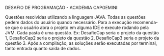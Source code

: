 DESAFIO DE PROGRAMAÇÃO - ACADEMIA CAPGEMINI

Questões resolvidas utilizando a linguagem JAVA. 
Todas as questões pedem dados do usuário quando necessário. 
Para a execução recomenda-se que o usuário abra o projeto em alguma IDE e execute rodando pela JVM.
Cada pasta é uma questão. Ex: DesafioCap seria o projeto da questão 1, DesafioCap2 seria o projeto da questão 2, DesafioCap3 seria o projeto da questão 3.
Após a compilação, as soluções serão executadas por terminal, tanto entrada quanto saída de dados.
